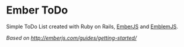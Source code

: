 Ember ToDo
=========

Simple ToDo List created with Ruby on Rails, [EmberJS](http://emberjs.com/) and [EmblemJS](http://emblemjs.com/).

*Based on http://emberjs.com/guides/getting-started/*